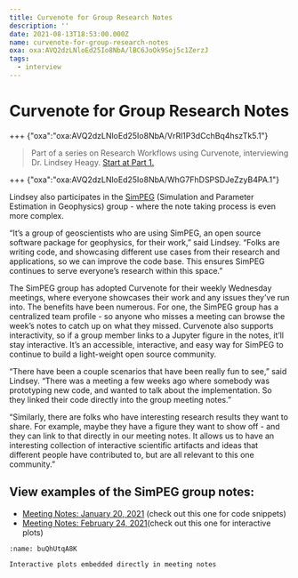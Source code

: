```yaml
---
title: Curvenote for Group Research Notes
description: ''
date: 2021-08-13T18:53:00.000Z
name: curvenote-for-group-research-notes
oxa: oxa:AVQ2dzLNloEd25Io8NbA/lBC6JoOk9Soj5c1ZerzJ
tags:
  - interview
---
```


# Curvenote for Group Research Notes

+++ {"oxa":"oxa:AVQ2dzLNloEd25Io8NbA/VrRl1P3dCchBq4hszTk5.1"}

> Part of a series on Research Workflows using Curvenote, interviewing Dr. Lindsey Heagy. [Start at Part 1.](https://curvenote.com/oxa:AVQ2dzLNloEd25Io8NbA/fbD9x9lvsz7sQEqsFV1v)

+++ {"oxa":"oxa:AVQ2dzLNloEd25Io8NbA/WhG7FhDSPSDJeZzyB4PA.1"}

Lindsey also participates in the [SimPEG](https://curvenote.com/@simpeg) (Simulation and Parameter Estimation in Geophysics) group - where the note taking process is even more complex.

“It’s a group of geoscientists who are using SimPEG, an open source software package for geophysics, for their work,” said Lindsey. “Folks are writing code, and showcasing different use cases from their research and applications, so we can improve the code base. This ensures SimPEG continues to serve everyone’s research within this space.”

The SimPEG group has adopted Curvenote for their weekly Wednesday meetings, where everyone showcases their work and any issues they’ve run into. The benefits have been numerous. For one, the SimPEG group has a centralized team profile - so anyone who misses a meeting can browse the week’s notes to catch up on what they missed. Curvenote also supports interactivity, so if a group member links to a Jupyter figure in the notes, it’ll stay interactive. It’s an accessible, interactive, and easy way for SimPEG to continue to build a light-weight open source community.

“There have been a couple scenarios that have been really fun to see,” said Lindsey. “There was a meeting a few weeks ago where somebody was prototyping new code, and wanted to talk about the implementation. So they linked their code directly into the group meeting notes.”

“Similarly, there are folks who have interesting research results they want to share. For example, maybe they have a figure they want to show off - and they can link to that directly in our meeting notes. It allows us to have an interesting collection of interactive scientific artifacts and ideas that different people have contributed to, but are all relevant to this one community.”

## View examples of the SimPEG group notes:

- [Meeting Notes: January 20, 2021](https://curvenote.com/@simpeg/meeting-notes/2021-01-20) (check out this one for code snippets)
- [Meeting Notes: February 24, 2021](https://curvenote.com/@simpeg/meeting-notes/2021-02-24)(check out this one for interactive plots)

```{figure} images/AVQ2dzLNloEd25Io8NbA-uH0tInRE6lz543j6aDOS-v1.png
:name: buQhUtqA8K

Interactive plots embedded directly in meeting notes
```
